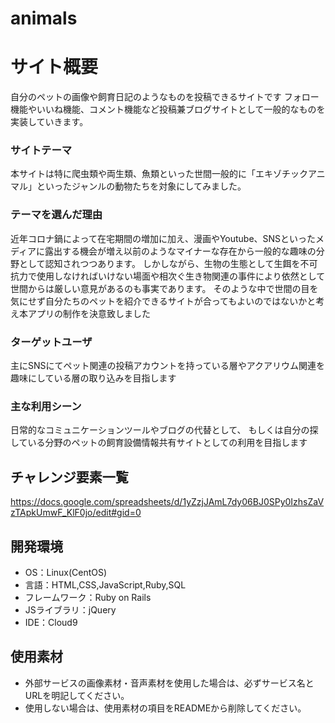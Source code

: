 # animals

# サイト概要

自分のペットの画像や飼育日記のようなものを投稿できるサイトです
フォロー機能やいいね機能、コメント機能など投稿兼ブログサイトとして一般的なものを実装していきます。

### サイトテーマ

本サイトは特に爬虫類や両生類、魚類といった世間一般的に「エキゾチックアニマル」といったジャンルの動物たちを対象にしてみました。

### テーマを選んだ理由

近年コロナ鍋によって在宅期間の増加に加え、漫画やYoutube、SNSといったメディアに露出する機会が増え以前のようなマイナーな存在から一般的な趣味の分野として認知されつつあります。
しかしながら、生物の生態として生餌を不可抗力で使用しなければいけない場面や相次ぐ生き物関連の事件により依然として世間からは厳しい意見があるのも事実であります。
そのような中で世間の目を気にせず自分たちのペットを紹介できるサイトが合ってもよいのではないかと考え本アプリの制作を決意致しました

### ターゲットユーザ

主にSNSにてペット関連の投稿アカウントを持っている層やアクアリウム関連を趣味にしている層の取り込みを目指します

### 主な利用シーン

日常的なコミュニケーションツールやブログの代替として、
もしくは自分の探している分野のペットの飼育設備情報共有サイトとしての利用を目指します


## チャレンジ要素一覧
<https://docs.google.com/spreadsheets/d/1yZzjJAmL7dy06BJ0SPy0IzhsZaVzTApkUmwF_KlF0jo/edit#gid=0>

## 開発環境
- OS：Linux(CentOS)
- 言語：HTML,CSS,JavaScript,Ruby,SQL
- フレームワーク：Ruby on Rails
- JSライブラリ：jQuery
- IDE：Cloud9

## 使用素材
- 外部サービスの画像素材・音声素材を使用した場合は、必ずサービス名とURLを明記してください。
- 使用しない場合は、使用素材の項目をREADMEから削除してください。